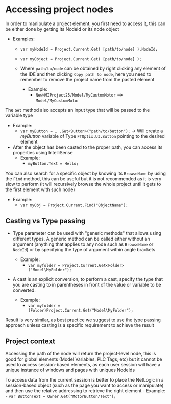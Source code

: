 # Accessing project nodes

In order to manipulate a project element, you first need to access it, this can be either done by getting its NodeId or its node object

- Examples:
    - `var myNodeId = Project.Current.Get( [path/to/node] ).NodeId;`
    - `var myObject = Project.Current.Get( [path/to/node] );`

    - Where `path/to/node` can be obtained by right clicking any element of the IDE and then clicking `Copy path to node`, here you need to remember to remove the project name from the pasted element
        - Example:
            - `NewHMIProject25/Model/MyCustomMotor` --> `Model/MyCustomMotor`

The `Get` method also accepts an input type that will be passed to the variable type
- Example:
    - `var myButton = … .Get<Button>("path/to/button");` -> Will create a _myButton_ variable of Type `FTOptix.UI.Button` pointing to the desired element
- After the object has been casted to the proper path, you can access its properties using IntelliSense
    - Example:
        - `myButton.Text = Hello;`

You can also search for a specific object by knowing its `BrowseName` by using the `Find` method, this can be useful but it is not recommended as it is very slow to perform (it will recursively browse the whole project until it gets to the first element with such node)
- Example:
    - `var myObj = Project.Current.Find("ObjectName");`

## Casting vs Type passing

- Type parameter can be used with "generic methods" that allows using different types. A generic method can be called either without an argument (anything that applies to any node such as `BrowseName` or `NodeId`) or by specifying the type of argument within angle brackets
    - Example:
        - `var myfolder = Project.Current.Get<Folder>("Model\MyFolder");`

- A cast is an explicit conversion, to perform a cast, specify the type that you are casting to in parentheses in front of the value or variable to be converted.
    - Example:
        - `var myfolder = (Folder)Project.Current.Get("Model\MyFolder");`

Result is very similar, as best practice we suggest to use the type passing approach unless casting is a specific requirement to achieve the result

## Project context

Accessing the path of the node will return the project-level node, this is good for global elements (Model Variables, PLC Tags, etc) but it cannot be used to access session-based elements, as each user session will have a unique instance of windows and pages with uniques NodeIds

To access data from the current session is better to place the NetLogic in a session-based object (such as the page you want to access or manipulate) and then use the relative addressing to retrieve the right element
    - Example:
        - `var ButtonText = Owner.Get("MotorButton/Text");`
